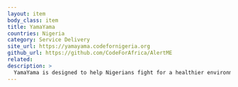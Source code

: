 ```yaml
---
layout: item
body_class: item
title: YamaYama
countries: Nigeria
category: Service Delivery
site_url: https://yamayama.codefornigeria.org
github_url: https://github.com/CodeForAfrica/AlertME
related: 
description: >
  YamaYama is designed to help Nigerians fight for a healthier environment. The platform helps citizens check whether garbage dumps in their neighbourhood are legal and -- if not -- helps citizens alert the authorities.
---
```


